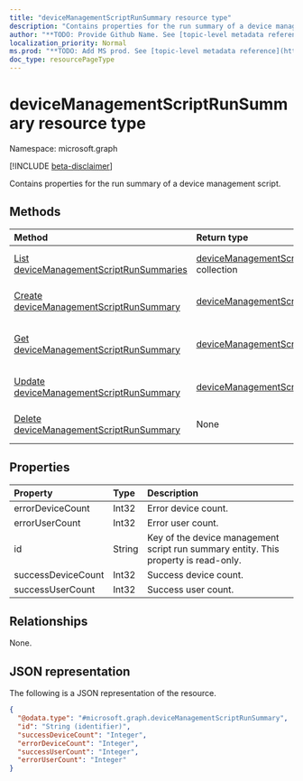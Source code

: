 ```yaml
---
title: "deviceManagementScriptRunSummary resource type"
description: "Contains properties for the run summary of a device management script."
author: "**TODO: Provide Github Name. See [topic-level metadata reference](https://msgo.azurewebsites.net/add/document/guidelines/metadata.html#topic-level-metadata)**"
localization_priority: Normal
ms.prod: "**TODO: Add MS prod. See [topic-level metadata reference](https://msgo.azurewebsites.net/add/document/guidelines/metadata.html#topic-level-metadata)**"
doc_type: resourcePageType
---
```


# deviceManagementScriptRunSummary resource type

Namespace: microsoft.graph

[!INCLUDE [beta-disclaimer](../../includes/beta-disclaimer.md)]

Contains properties for the run summary of a device management script.

## Methods
|Method|Return type|Description|
|:---|:---|:---|
|[List deviceManagementScriptRunSummaries](../api/devicemanagementscriptrunsummary-list.md)|[deviceManagementScriptRunSummary](../resources/devicemanagementscriptrunsummary.md) collection|Get a list of the [deviceManagementScriptRunSummary](../resources/devicemanagementscriptrunsummary.md) objects and their properties.|
|[Create deviceManagementScriptRunSummary](../api/devicemanagementscriptrunsummary-create.md)|[deviceManagementScriptRunSummary](../resources/devicemanagementscriptrunsummary.md)|Create a new [deviceManagementScriptRunSummary](../resources/devicemanagementscriptrunsummary.md) object.|
|[Get deviceManagementScriptRunSummary](../api/devicemanagementscriptrunsummary-get.md)|[deviceManagementScriptRunSummary](../resources/devicemanagementscriptrunsummary.md)|Read the properties and relationships of a [deviceManagementScriptRunSummary](../resources/devicemanagementscriptrunsummary.md) object.|
|[Update deviceManagementScriptRunSummary](../api/devicemanagementscriptrunsummary-update.md)|[deviceManagementScriptRunSummary](../resources/devicemanagementscriptrunsummary.md)|Update the properties of a [deviceManagementScriptRunSummary](../resources/devicemanagementscriptrunsummary.md) object.|
|[Delete deviceManagementScriptRunSummary](../api/devicemanagementscriptrunsummary-delete.md)|None|Deletes a [deviceManagementScriptRunSummary](../resources/devicemanagementscriptrunsummary.md) object.|

## Properties
|Property|Type|Description|
|:---|:---|:---|
|errorDeviceCount|Int32|Error device count.|
|errorUserCount|Int32|Error user count.|
|id|String|Key of the device management script run summary entity. This property is read-only.|
|successDeviceCount|Int32|Success device count.|
|successUserCount|Int32|Success user count.|

## Relationships
None.

## JSON representation
The following is a JSON representation of the resource.
<!-- {
  "blockType": "resource",
  "keyProperty": "id",
  "@odata.type": "microsoft.graph.deviceManagementScriptRunSummary",
  "openType": false
}
-->
``` json
{
  "@odata.type": "#microsoft.graph.deviceManagementScriptRunSummary",
  "id": "String (identifier)",
  "successDeviceCount": "Integer",
  "errorDeviceCount": "Integer",
  "successUserCount": "Integer",
  "errorUserCount": "Integer"
}
```

